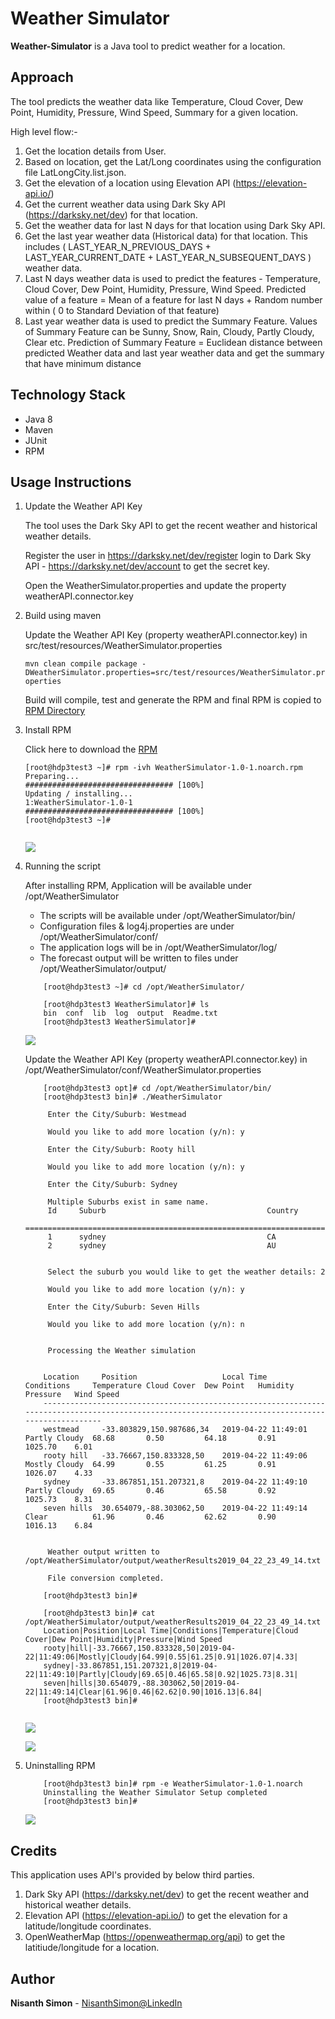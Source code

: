 # Weather Simulator

**Weather-Simulator** is a Java tool to predict weather for a location.

## Approach
The tool predicts the weather data like Temperature, Cloud Cover, Dew Point, Humidity, Pressure, Wind Speed, Summary for a given location. 

High level flow:-
1) Get the location details from User.
2) Based on location, get the Lat/Long coordinates using the configuration file LatLongCity.list.json.
3) Get the elevation of a location using Elevation API (https://elevation-api.io/) 
3) Get the current weather data using Dark Sky API (https://darksky.net/dev) for that location.
4) Get the weather data for last N days for that location using Dark Sky API. 
5) Get the last year weather data (Historical data) for that location. This includes ( LAST_YEAR_N_PREVIOUS_DAYS + LAST_YEAR_CURRENT_DATE + LAST_YEAR_N_SUBSEQUENT_DAYS ) weather data.
6) Last N days weather data is used to predict the features - Temperature, Cloud Cover, Dew Point, Humidity, Pressure, Wind Speed. 
Predicted value of a feature = Mean of a feature for last N days + Random number within ( 0 to Standard Deviation of that feature)
7) Last year weather data is used to predict the Summary Feature. Values of Summary Feature can be Sunny, Snow, Rain, Cloudy, Partly Cloudy, Clear etc. 
Prediction of Summary Feature = Euclidean distance between predicted Weather data and last year weather data and get the summary that have minimum distance    

## Technology Stack
* Java 8
* Maven
* JUnit
* RPM
 
## Usage Instructions
1. Update the Weather API Key 

   The tool uses the Dark Sky API to get the recent weather and historical weather details. 
 
   Register the user in https://darksky.net/dev/register login to Dark Sky API - https://darksky.net/dev/account to get the secret key. 
 
   Open the WeatherSimulator.properties and update the property weatherAPI.connector.key
  
   
2. Build using maven

   Update the Weather API Key (property weatherAPI.connector.key) in src/test/resources/WeatherSimulator.properties
 
    ```mvn clean compile package -DWeatherSimulator.properties=src/test/resources/WeatherSimulator.properties```

	Build will compile, test and generate the RPM and final RPM is copied to [RPM Directory](RPM/)
	
3. Install RPM

   Click here to download the [RPM](https://github.com/AnalyticsApps/WeatherSimulator/raw/master/RPM/WeatherSimulator-1.0-1.noarch.rpm)
 
    ```
    [root@hdp3test3 ~]# rpm -ivh WeatherSimulator-1.0-1.noarch.rpm
	Preparing...                       ################################# [100%]
	Updating / installing...
	1:WeatherSimulator-1.0-1           ################################# [100%]
	[root@hdp3test3 ~]#
     
    ```
    ![](image/1_Install.png)

4. Running the script
 
    After installing RPM, Application will be available under /opt/WeatherSimulator
    * The scripts will be available under /opt/WeatherSimulator/bin/
    * Configuration files & log4j.properties are under /opt/WeatherSimulator/conf/
    * The application logs will be in /opt/WeatherSimulator/log/
    * The forecast output will be written to files under /opt/WeatherSimulator/output/

	
    ```
        [root@hdp3test3 ~]# cd /opt/WeatherSimulator/

        [root@hdp3test3 WeatherSimulator]# ls
        bin  conf  lib  log  output  Readme.txt
        [root@hdp3test3 WeatherSimulator]#
    ```
    ![](image/2_FolderStructure.png)

    Update the Weather API Key (property weatherAPI.connector.key) in /opt/WeatherSimulator/conf/WeatherSimulator.properties

    ```
        [root@hdp3test3 opt]# cd /opt/WeatherSimulator/bin/
        [root@hdp3test3 bin]# ./WeatherSimulator
        
         Enter the City/Suburb: Westmead
        
         Would you like to add more location (y/n): y
        
         Enter the City/Suburb: Rooty hill
        
         Would you like to add more location (y/n): y
        
         Enter the City/Suburb: Sydney
        
         Multiple Suburbs exist in same name.
         Id     Suburb                                    Country
        ======================================================================
         1      sydney                                    CA
         2      sydney                                    AU
        
        
         Select the suburb you would like to get the weather details: 2
        
         Would you like to add more location (y/n): y
        
         Enter the City/Suburb: Seven Hills
        
         Would you like to add more location (y/n): n
        
        
         Processing the Weather simulation
        
        
        Location     Position                   Local Time           Conditions     Temperature Cloud Cover  Dew Point   Humidity   Pressure   Wind Speed
        ---------------------------------------------------------------------------------------------------------------------------------------------------
        westmead     -33.803829,150.987686,34   2019-04-22 11:49:01  Partly Cloudy  68.68       0.50         64.18       0.91       1025.70    6.01
        rooty hill   -33.76667,150.833328,50    2019-04-22 11:49:06  Mostly Cloudy  64.99       0.55         61.25       0.91       1026.07    4.33
        sydney       -33.867851,151.207321,8    2019-04-22 11:49:10  Partly Cloudy  69.65       0.46         65.58       0.92       1025.73    8.31
        seven hills  30.654079,-88.303062,50    2019-04-22 11:49:14  Clear          61.96       0.46         62.62       0.90       1016.13    6.84
        
        
         Weather output written to /opt/WeatherSimulator/output/weatherResults2019_04_22_23_49_14.txt
        
         File conversion completed.
        
        [root@hdp3test3 bin]#
        
        [root@hdp3test3 bin]# cat /opt/WeatherSimulator/output/weatherResults2019_04_22_23_49_14.txt
        Location|Position|Local Time|Conditions|Temperature|Cloud Cover|Dew Point|Humidity|Pressure|Wind Speed
        rooty|hill|-33.76667,150.833328,50|2019-04-22|11:49:06|Mostly|Cloudy|64.99|0.55|61.25|0.91|1026.07|4.33|
        sydney|-33.867851,151.207321,8|2019-04-22|11:49:10|Partly|Cloudy|69.65|0.46|65.58|0.92|1025.73|8.31|
        seven|hills|30.654079,-88.303062,50|2019-04-22|11:49:14|Clear|61.96|0.46|62.62|0.90|1016.13|6.84|
        [root@hdp3test3 bin]#
            
    ```
    ![](image/3_Execution.png)

    ![](image/3_Execution1.png)

5. Uninstalling RPM

    ```
        [root@hdp3test3 bin]# rpm -e WeatherSimulator-1.0-1.noarch
        Uninstalling the Weather Simulator Setup completed
        [root@hdp3test3 bin]#
    ```
    ![](image/4_Uninstall.png)

## Credits

This application uses API's provided by below third parties. 
 
1) Dark Sky API (https://darksky.net/dev) to get the recent weather and historical weather details.
2) Elevation API (https://elevation-api.io/) to get the elevation for a latitude/longitude coordinates.
3) OpenWeatherMap (https://openweathermap.org/api) to get the latitiude/longitude for a location.
	
## Author

**Nisanth Simon** - [NisanthSimon@LinkedIn]

[NisanthSimon@LinkedIn]: https://au.linkedin.com/in/nisanth-simon-03b2149
 
